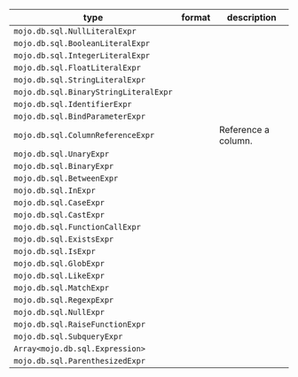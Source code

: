 | type | format | description |
|---|---|---|
| `mojo.db.sql.NullLiteralExpr` |  |  |
| `mojo.db.sql.BooleanLiteralExpr` |  |  |
| `mojo.db.sql.IntegerLiteralExpr` |  |  |
| `mojo.db.sql.FloatLiteralExpr` |  |  |
| `mojo.db.sql.StringLiteralExpr` |  |  |
| `mojo.db.sql.BinaryStringLiteralExpr` |  |  |
| `mojo.db.sql.IdentifierExpr` |  |  |
| `mojo.db.sql.BindParameterExpr` |  |  |
| `mojo.db.sql.ColumnReferenceExpr` |  | Reference a column. |
| `mojo.db.sql.UnaryExpr` |  |  |
| `mojo.db.sql.BinaryExpr` |  |  |
| `mojo.db.sql.BetweenExpr` |  |  |
| `mojo.db.sql.InExpr` |  |  |
| `mojo.db.sql.CaseExpr` |  |  |
| `mojo.db.sql.CastExpr` |  |  |
| `mojo.db.sql.FunctionCallExpr` |  |  |
| `mojo.db.sql.ExistsExpr` |  |  |
| `mojo.db.sql.IsExpr` |  |  |
| `mojo.db.sql.GlobExpr` |  |  |
| `mojo.db.sql.LikeExpr` |  |  |
| `mojo.db.sql.MatchExpr` |  |  |
| `mojo.db.sql.RegexpExpr` |  |  |
| `mojo.db.sql.NullExpr` |  |  |
| `mojo.db.sql.RaiseFunctionExpr` |  |  |
| `mojo.db.sql.SubqueryExpr` |  |  |
| `Array<mojo.db.sql.Expression>` |  |  |
| `mojo.db.sql.ParenthesizedExpr` |  |  |
